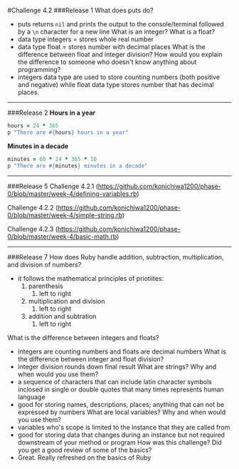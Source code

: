 #Challenge 4.2
###Release 1
What does puts do?
- puts returns `nil` and prints the output to the console/terminal followed by a `\n` character for a new line
What is an integer? What is a float?
- data type integers = stores whole real number
- data type float = stores number with decimal places
What is the difference between float and integer division? How would you explain the difference to someone who doesn't know anything about programming?
- integers data type are used to store counting numbers (both positive and negative) while float data type stores number that has decimal places. 

---
###Release 2
**Hours in a year**

```ruby
hours = 24 * 365
p "There are #{hours} hours in a year"
```

**Minutes in a decade**

```ruby
minutes = 60 * 24 * 365 * 10 
p "There are #{minutes} minutes in a decade"
```

---
###Release 5
Challenge 4.2.1 (https://github.com/konichiwa1200/phase-0/blob/master/week-4/defining-variables.rb)

Challenge 4.2.2 (https://github.com/konichiwa1200/phase-0/blob/master/week-4/simple-string.rb)

Challenge 4.2.3 (https://github.com/konichiwa1200/phase-0/blob/master/week-4/basic-math.rb)

---
###Release 7
How does Ruby handle addition, subtraction, multiplication, and division of numbers?
- it follows the mathematical principles of priotiites:
	1. parenthesis
		1. left to right
	1. multiplication and division
		1. left to right
	1. addition and subtration
		1. left to right

What is the difference between integers and floats?
- integers are counting numbers and floats are decimal numbers
What is the difference between integer and float division?
- integer division rounds down final result
What are strings? Why and when would you use them?
- a sequence of characters that can include latin character symbols inclosed in single or double quotes that many times represents human language
- good for storing names, descriptions, places; anything that can not be expressed by numbers
What are local variables? Why and when would you use them?
- variables who's scope is limited to the instance that they are called from
- good for storing data that changes during an instance but not required downstream of your method or program
How was this challenge? Did you get a good review of some of the basics?
- Great. Really refreshed on the basics of Ruby